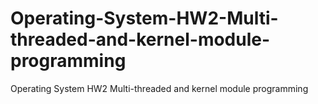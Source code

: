 # Operating-System-HW2-Multi-threaded-and-kernel-module-programming
Operating System HW2 Multi-threaded and kernel module programming
